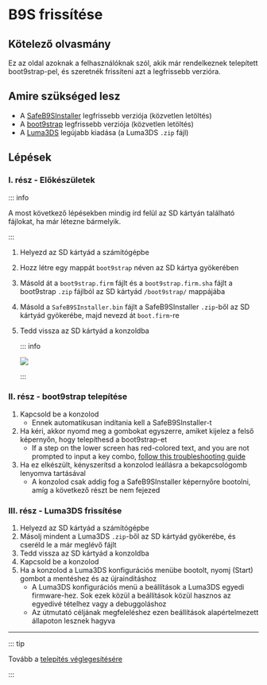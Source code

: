 # B9S frissítése

## Kötelező olvasmány

Ez az oldal azoknak a felhasználóknak szól, akik már rendelkeznek telepített boot9strap-pel, és szeretnék frissíteni azt a legfrissebb verzióra.

## Amire szükséged lesz

- A [SafeB9SInstaller](https://github.com/d0k3/SafeB9SInstaller/releases/download/v0.0.7/SafeB9SInstaller-20170605-122940.zip) legfrissebb verziója (közvetlen letöltés)
- A [boot9strap](https://github.com/SciresM/boot9strap/releases/download/1.4/boot9strap-1.4.zip) legfrissebb verziója (közvetlen letöltés)
- A [Luma3DS](https://github.com/LumaTeam/Luma3DS/releases/latest) legújabb kiadása (a Luma3DS `.zip` fájl)

## Lépések

### I. rész - Előkészületek

::: info

A most következő lépésekben mindig írd felül az SD kártyán található fájlokat, ha már létezne bármelyik.

:::

1. Helyezd az SD kártyád a számítógépbe
2. Hozz létre egy mappát `boot9strap` néven az SD kártya gyökerében
3. Másold át a `boot9strap.firm` fájlt és a `boot9strap.firm.sha` fájlt a boot9strap `.zip` fájlból az SD kártyád `/boot9strap/` mappájába
4. Másold a `SafeB9SInstaller.bin` fájlt a SafeB9SInstaller `.zip`-ből az SD kártyád gyökerébe, majd nevezd át `boot.firm`-re
5. Tedd vissza az SD kártyád a konzoldba

   ::: info

   ![](/images/screenshots/updateb9s-root-layout.png)

   :::

### II. rész - boot9strap telepítése

1. Kapcsold be a konzolod
   - Ennek automatikusan indítania kell a SafeB9SInstaller-t
2. Ha kéri, akkor nyomd meg a gombokat egyszerre, amiket kijelez a felső képernyőn, hogy telepíthesd a boot9strap-et
   - If a step on the lower screen has red-colored text, and you are not prompted to input a key combo, [follow this troubleshooting guide](troubleshooting-updating-b9s)
3. Ha ez elkészült, kényszerítsd a konzolod leállásra a bekapcsológomb lenyomva tartásával
   - A konzolod csak addig fog a SafeB9SInstaller képernyőre bootolni, amíg a következő részt be nem fejezed

### III. rész - Luma3DS frissítése

1. Helyezd az SD kártyád a számítógépbe
2. Másolj mindent a Luma3DS `.zip`-ből az SD kártyád gyökerébe, és cseréld le a már meglévő fájlt
3. Tedd vissza az SD kártyád a konzoldba
4. Kapcsold be a konzolod
5. Ha a konzolod a Luma3DS konfigurációs menübe bootolt, nyomj (Start) gombot a mentéshez és az újraindításhoz
   - A Luma3DS konfigurációs menü a beállítások a Luma3DS egyedi firmware-hez. Sok ezek közül a beállítások közül hasznos az egyedivé tételhez vagy a debuggoláshoz
   - Az útmutató céljának megfeleléshez ezen beállítások alapértelmezett állapoton lesznek hagyva

___

::: tip

Tovább a [telepítés véglegesítésére](finalizing-setup)

:::
